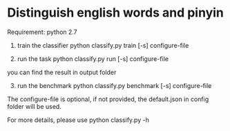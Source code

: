 # Distinguish english words and pinyin

Requirement: python 2.7

1. train the classifier
  python classify.py train [-s] configure-file

2. run the task
  python classify.py run [-s] configure-file

  you can find the result in output folder
  
3. run the benchmark
  python classify.py benchmark [-s] configure-file

The configure-file is optional, if not provided, the default.json in config folder will be used.

For more details, please use python classify.py -h

